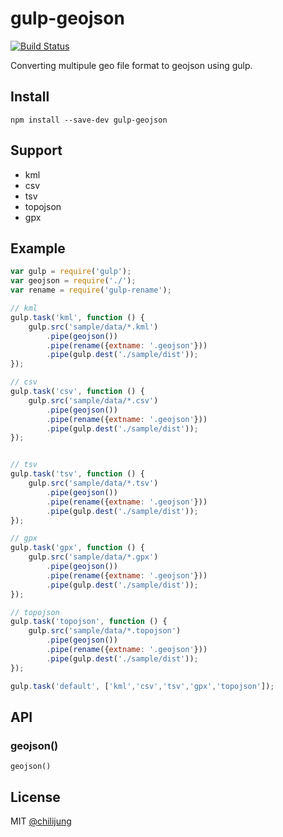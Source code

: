 # gulp-geojson

[![Build Status](https://travis-ci.org/chilijung/gulp-geojson.png?branch=master)](https://travis-ci.org/chilijung/gulp-geojson)

Converting multipule geo file format to geojson using gulp.

## Install

```
npm install --save-dev gulp-geojson
```


## Support

- kml
- csv
- tsv
- topojson
- gpx 


## Example

```js
var gulp = require('gulp');
var geojson = require('./');
var rename = require('gulp-rename');

// kml
gulp.task('kml', function () {
    gulp.src('sample/data/*.kml')
        .pipe(geojson())
        .pipe(rename({extname: '.geojson'}))
        .pipe(gulp.dest('./sample/dist'));
});

// csv
gulp.task('csv', function () {
    gulp.src('sample/data/*.csv')
        .pipe(geojson())
        .pipe(rename({extname: '.geojson'}))
        .pipe(gulp.dest('./sample/dist'));
});


// tsv
gulp.task('tsv', function () {
    gulp.src('sample/data/*.tsv')
        .pipe(geojson())
        .pipe(rename({extname: '.geojson'}))
        .pipe(gulp.dest('./sample/dist'));
});

// gpx
gulp.task('gpx', function () {
    gulp.src('sample/data/*.gpx')
        .pipe(geojson())
        .pipe(rename({extname: '.geojson'}))
        .pipe(gulp.dest('./sample/dist'));
});

// topojson
gulp.task('topojson', function () {
    gulp.src('sample/data/*.topojson')
        .pipe(geojson())
        .pipe(rename({extname: '.geojson'}))
        .pipe(gulp.dest('./sample/dist'));
});

gulp.task('default', ['kml','csv','tsv','gpx','topojson']);
```


## API

### geojson()

```
geojson()
```

## License

MIT [@chilijung](http://github.com/chilijung)
